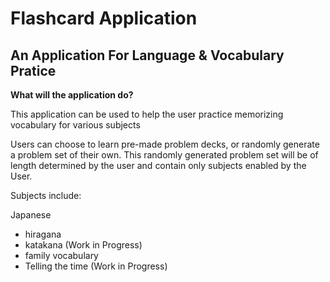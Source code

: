 # Flashcard Application

## An Application For Language & Vocabulary Pratice

**What will the application do?**

This application can be used to help the user practice memorizing vocabulary for various subjects

Users can choose to learn pre-made problem decks, or randomly
generate a problem set of their own. This randomly generated problem set will be 
of length determined by the user and contain only subjects enabled by the User. 

Subjects include:

Japanese
- hiragana 
- katakana (Work in Progress)
- family vocabulary
- Telling the time (Work in Progress)

